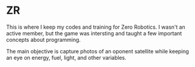 # ZR
This is where I keep my codes and training for Zero Robotics.
I wasn't an active member, but the game was intersting and taught a few important concepts about programming.

The main objective is capture photos of an oponent satellite while keeping an eye on energy, fuel, light, and other variables.
